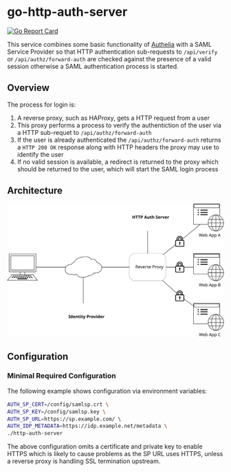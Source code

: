 # go-http-auth-server

[![Go Report Card](https://goreportcard.com/badge/github.com/andrewheberle/go-http-auth-server?logo=go&style=flat-square)](https://goreportcard.com/report/github.com/andrewheberle/go-http-auth-server)

This service combines some basic functionality of [Authelia](https://www.authelia.com/) with a SAML Service Provider so that HTTP authentication sub-requests to `/api/verify` or `/api/authz/forward-auth` are checked against the presence of a valid session otherwise a SAML authentication process is started.

## Overview

The process for login is:

1. A reverse proxy, such as HAProxy, gets a HTTP request from a user
2. This proxy performs a process to verify the authentiction of the user via a HTTP sub-requet to `/api/authz/forward-auth`
3. If the user is already authenticated the `/api/authz/forward-auth` returns a `HTTP 200 OK` response along with HTTP headers the proxy may use to identify the user
4. If no valid session is available, a redirect is returned to the proxy which should be returned to the user, which will start the SAML login process

## Architecture

![architecture](docs/architecture.svg)

## Configuration

### Minimal Required Configuration

The following example shows configuration via environment variables:

```sh
AUTH_SP_CERT=/config/samlsp.crt \
AUTH_SP_KEY=/config/samlsp.key \
AUTH_SP_URL=https://sp.example.com/ \ 
AUTH_IDP_METADATA=https://idp.example.net/metadata \
./http-auth-server
```

The above configuration omits a certificate and private key to enable HTTPS which is likely to cause problems as the SP URL uses HTTPS, unless a reverse proxy is handling SSL termination upstream.

